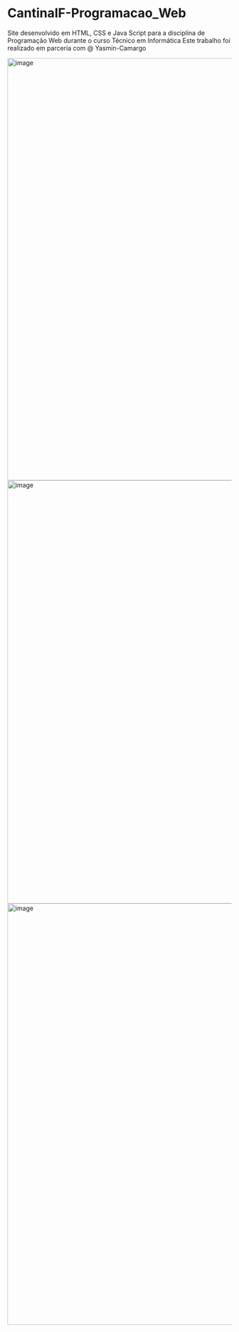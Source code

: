 # CantinaIF-Programacao_Web
Site desenvolvido em HTML, CSS e Java Script para a disciplina de Programação Web durante o curso Técnico em Informática
Este trabalho foi realizado em parceria com @ Yasmin-Camargo

<img width="947" alt="image" src="https://user-images.githubusercontent.com/88254161/148809550-c8846507-80ba-4ac8-828b-72dfb5b46e9b.png">

<img width="949" alt="image" src="https://user-images.githubusercontent.com/88254161/148810089-30a19c60-14e7-48c0-977b-04359c6f2453.png">

<img width="945" alt="image" src="https://user-images.githubusercontent.com/88254161/148810484-abf0f260-d58b-429d-985b-cd40a23ff932.png">

